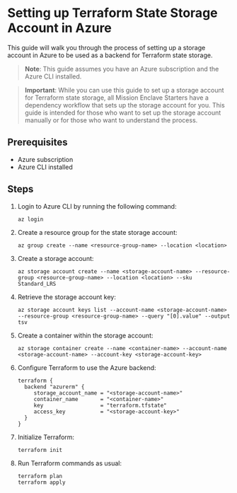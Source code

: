 # Setting up Terraform State Storage Account in Azure

This guide will walk you through the process of setting up a storage account in Azure to be used as a backend for Terraform state storage.

> **Note**: This guide assumes you have an Azure subscription and the Azure CLI installed.

> **Important**: While you can use this guide to set up a storage account for Terraform state storage, all Mission Enclave Starters have a dependency workflow that sets up the storage account for you. This guide is intended for those who want to set up the storage account manually or for those who want to understand the process.

## Prerequisites

- Azure subscription
- Azure CLI installed

## Steps

1. Login to Azure CLI by running the following command:
    ```
    az login
    ```

2. Create a resource group for the state storage account:
    ```
    az group create --name <resource-group-name> --location <location>
    ```

3. Create a storage account:
    ```
    az storage account create --name <storage-account-name> --resource-group <resource-group-name> --location <location> --sku Standard_LRS
    ```

4. Retrieve the storage account key:
    ```
    az storage account keys list --account-name <storage-account-name> --resource-group <resource-group-name> --query "[0].value" --output tsv
    ```

5. Create a container within the storage account:
    ```
    az storage container create --name <container-name> --account-name <storage-account-name> --account-key <storage-account-key>
    ```

6. Configure Terraform to use the Azure backend:
    ```hcl
    terraform {
      backend "azurerm" {
         storage_account_name = "<storage-account-name>"
         container_name       = "<container-name>"
         key                  = "terraform.tfstate"
         access_key           = "<storage-account-key>"
      }
    }
    ```

7. Initialize Terraform:
    ```
    terraform init
    ```

8. Run Terraform commands as usual:
    ```
    terraform plan
    terraform apply
    ```

